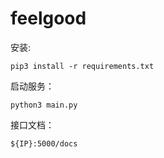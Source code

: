 # feelgood
安装:

```shell
pip3 install -r requirements.txt
```

启动服务：

```shell
python3 main.py
```

接口文档：
```djangourlpath
${IP}:5000/docs
```
